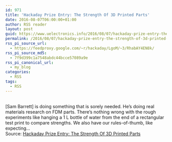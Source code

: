 ```yaml
---
id: 971
title: 'Hackaday Prize Entry: The Strength Of 3D Printed Parts'
date: 2016-08-07T06:00:00+01:00
author: RSS reader
layout: post
guid: https://www.uelectronics.info/2016/08/07/hackaday-prize-entry-the-strength-of-3d-printed-parts/
permalink: /2016/08/07/hackaday-prize-entry-the-strength-of-3d-printed-parts/
rss_pi_source_url:
  - https://feedproxy.google.com/~r/hackaday/LgoM/~3/RhabAY4EN8k/
rss_pi_source_md5:
  - 7f9d399c1a7548abdc44bcce57089a9e
rss_pi_canonical_url:
  - my_blog
categories:
  - RSS
tags:
  - RSS
---
```

&#013;  
[Sam Barrett] is doing something that is sorely needed. He’s doing real materials research on FDM parts. There’s nothing wrong with the rough experiments like hanging a 1 L bottle of water from the end of a rectangular test print to compare strengths. We also have our rules-of-thumb, like expecting…&#013;  
Source: <a href="https://feedproxy.google.com/~r/hackaday/LgoM/~3/RhabAY4EN8k/" target="_blank">Hackaday Prize Entry: The Strength Of 3D Printed Parts</a>